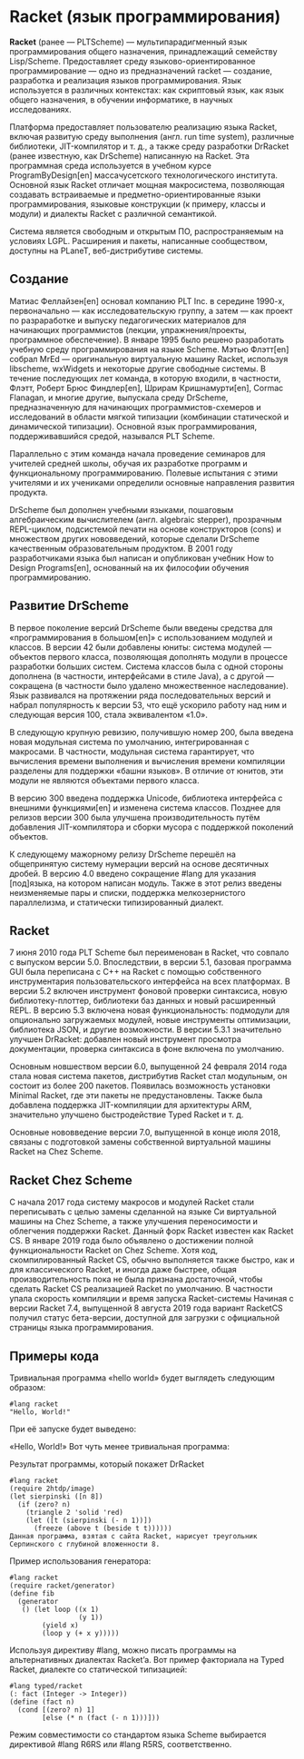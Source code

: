 # Racket (язык программирования)
**Racket** (ранее — PLTScheme) — мультипарадигменный язык программирования общего назначения, принадлежащий семейству Lisp/Scheme. Предоставляет среду языково-ориентированное программирование — одно из предназначений racket — создание, разработка и реализация языков программирования. Язык используется в различных контекстах: как скриптовый язык, как язык общего назначения, в обучении информатике, в научных исследованиях.

Платформа предоставляет пользователю реализацию языка Racket, включая развитую среду выполнения (англ. run time system), различные библиотеки, JIT-компилятор и т. д., а также среду разработки DrRacket (ранее известную, как DrScheme) написанную на Racket. Эта программная среда используется в учебном курсе ProgramByDesign[en] массачусетского технологического института. Основной язык Racket отличает мощная макросистема, позволяющая создавать встраиваемые и предметно-ориентированные языки программирования, языковые конструкции (к примеру, классы и модули) и диалекты Racket с различной семантикой.

Система является свободным и открытым ПО, распространяемым на условиях LGPL. Расширения и пакеты, написанные сообществом, доступны на PLaneT, веб-дистрибутиве системы.
## Создание
Матиас Феллайзен[en] основал компанию PLT Inc. в середине 1990-х, первоначально — как исследовательскую группу, а затем — как проект по разраработке и выпуску педагогических материалов для начинающих программистов (лекции, упражнения/проекты, программное обеспечение). В январе 1995 было решено разработать учебную среду программирования на языке Scheme. Мэтью Флэтт[en] собрал MrEd — оригинальную виртуальную машину Racket, используя libscheme, wxWidgets и некоторые другие свободные системы. В течение последующих лет команда, в которую входили, в частности, Флэтт, Роберт Брюс Финдлер[en], Шрирам Кришнамурти[en], Cormac Flanagan, и многие другие, выпускала среду DrScheme, предназначенную для начинающих программистов-схемеров и исследований в области мягкой типизации (комбинации статической и динамической типизации). Основной язык программирования, поддерживавшийся средой, назывался PLT Scheme.

Параллельно с этим команда начала проведение семинаров для учителей средней школы, обучая их разработке программ и функциональному программированию. Полевые испытания с этими учителями и их учениками определили основные направления развития продукта.

DrScheme был дополнен учебными языками, пошаговым алгебраическим вычислителем (англ. algebraic stepper), прозрачным REPL-циклом, подсистемой печати на основе конструкторов (cons) и множеством других нововведений, которые сделали DrScheme качественным образовательным продуктом. В 2001 году разработчиками языка был написан и опубликован учебник How to Design Programs[en], основанный на их философии обучения программированию.

## Развитие DrScheme
В первое поколение версий DrScheme были введены средства для «программирования в большом[en]» c использованием модулей и классов. В версии 42 были добавлены юниты: система модулей — объектов первого класса, позволяющая дополнять модули в процессе разработки больших систем. Система классов была с одной стороны дополнена (в частности, интерфейсами в стиле Java), а с другой — сокращена (в частности было удалено множественное наследование). Язык развивался на протяжении ряда последовательных версий и набрал популярность к версии 53, что ещё ускорило работу над ним и следующая версия 100, стала эквивалентом «1.0».

В следующую крупную ревизию, получившую номер 200, была введена новая модульная система по умолчанию, интегрированная с макросами. В частности, модульная система гарантирует, что вычисления времени выполнения и вычисления времени компиляции разделены для поддержки «башни языков». В отличие от юнитов, эти модули не являются объектами первого класса.

В версию 300 введена поддержка Unicode, библиотека интерфейса с внешними функциями[en] и изменена система классов. Позднее для релизов версии 300 была улучшена производительность путём добавления JIT-компилятора и сборки мусора с поддержкой поколений объектов.

К следующему мажорному релизу DrScheme перешёл на общепринятую систему нумерации версий на основе десятичных дробей. В версию 4.0 введено сокращение #lang для указания [под]языка, на котором написан модуль. Также в этот релиз введены неизменяемые пары и списки, поддержка мелкозернистого параллелизма, и статически типизированный диалект.

## Racket
7 июня 2010 года PLT Scheme был переименован в Racket, что совпало с выпуском версии 5.0. Впоследствии, в версии 5.1, базовая программа GUI была переписана с C++ на Racket c помощью собственного инструментария пользовательского интерфейса на всех платформах. В версии 5.2 включен инструмент фоновой проверки синтаксиса, новую библиотеку-плоттер, библиотеки баз данных и новый расширенный REPL. В версию 5.3 включена новая функциональность: подмодули для опционально загружаемых модулей, новые инструменты оптимизации, библиотека JSON, и другие возможности. В версии 5.3.1 значительно улучшен DrRacket: добавлен новый инструмент просмотра документации, проверка синтаксиса в фоне включена по умолчанию.

Основным новшеством версии 6.0, выпущенной 24 февраля 2014 года стала новая система пакетов, дистрибутив Racket стал модульным, он состоит из более 200 пакетов. Появилась возможность установки Minimal Racket, где эти пакеты не предустановлены. Также была добавлена поддержка JIT-компиляции для архитектуры ARM, значительно улучшено быстродействие Typed Racket и т. д.

Основные нововведение версии 7.0, выпущенной в конце июля 2018, связаны с подготовкой замены собственной виртуальной машины Racket на Chez Scheme.

## Racket Chez Scheme
С начала 2017 года систему макросов и модулей Racket стали переписывать с целью замены сделанной на языке Си виртуальной машины на Chez Scheme, а также улучшения переносимости и облегчения поддержки Racket. Данный форк Racket известен как Racket CS. В январе 2019 года было объявлено о достижении полной функциональности Racket on Chez Scheme. Хотя код, скомпилированный Racket CS, обычно выполняется также быстро, как и для классического Racket, и иногда даже быстрее, общая производительность пока не была признана достаточной, чтобы сделать Racket CS реализацией Racket по умолчанию. В частности упала скорость компиляции и время запуска Racket-системы Начиная с версии Racket 7.4, выпущенной 8 августа 2019 года вариант RacketCS получил статус бета-версии, доступной для загрузки с официальной страницы языка программирования.

## Примеры кода
Тривиальная программа «hello world» будет выглядеть следующим образом:
```Racket
#lang racket
"Hello, World!"
```
При её запуске будет выведено:

«Hello, World!»
Вот чуть менее тривиальная программа:


Результат программы, который покажет DrRacket
```Racket
#lang racket
(require 2htdp/image)
(let sierpinski ([n 8])
  (if (zero? n)
    (triangle 2 'solid 'red)
    (let ([t (sierpinski (- n 1))])
      (freeze (above t (beside t t))))))
Данная программа, взятая с сайта Racket, нарисует треугольник Серпинского с глубиной вложенности 8.
```
Пример использования генератора:
```Racket
#lang racket
(require racket/generator)
(define fib
  (generator
   () (let loop ((x 1)
                 (y 1))
        (yield x)
        (loop y (+ x y)))))
```
Используя директиву #lang, можно писать программы на альтернативных диалектах Racket’a. Вот пример факториала на Typed Racket, диалекте со статической типизацией:
```Racket
#lang typed/racket
(: fact (Integer -> Integer))
(define (fact n)
  (cond [(zero? n) 1]
        [else (* n (fact (- n 1)))]))
```
Режим совместимости со стандартом языка Scheme выбирается директивой #lang R6RS или #lang R5RS, соответственно.
